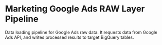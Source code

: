 # Marketing Google Ads RAW Layer Pipeline

Data loading pipeline for Google Ads raw data.
It requests data from Google Ads API, and writes processed results to target BigQuery tables.
